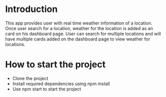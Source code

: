 # Introduction
This app provides user with real time weather information of a location. Once user search for a location, weather for the location is added as an card on his dashboard page. User can search for multiple locations and will have multiple cards added on the dashboard page to view weather for locations.

# How to start the project
- Clone the project
- Install required dependencies using npm install
- Use npm start to start the project
